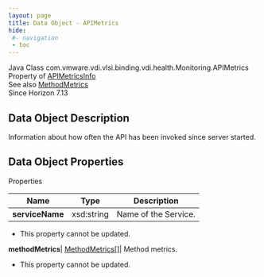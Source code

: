 ```yaml
---
layout: page
title: Data Object - APIMetrics
hide:
 #- navigation
 - toc
---
```






Java Class
    com.vmware.vdi.vlsi.binding.vdi.health.Monitoring.APIMetrics  
Property of
     [APIMetricsInfo](vdi.health.Monitoring.APIMetricsInfo.md#field_detail)  
See also
     [MethodMetrics](vdi.health.Monitoring.MethodMetrics.md)  
Since 
    Horizon 7.13

## Data Object Description 

Information about how often the API has been invoked since server started. 

## Data Object Properties

Properties

Name |  Type |  Description   
---|---|---  
**serviceName**|  xsd:string|  Name of the Service.   


* This property cannot be updated.

  
**methodMetrics**| [MethodMetrics[]](vdi.health.Monitoring.MethodMetrics.md)|  Method metrics.   


* This property cannot be updated.

  
  
  
  
  
  


